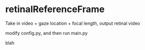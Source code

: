 # retinalReferenceFrame
Take in video + gaze location + focal length, output retinal video 

modify config.py, and then run main.py

blah
